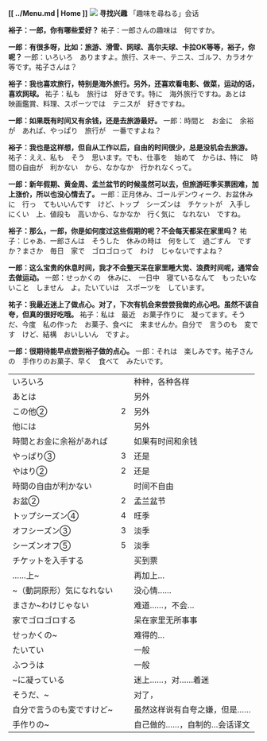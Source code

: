 **[[ ../Menu.md | Home ]]**
![](src/「趣味を尋ねる」的中日文)
**寻找兴趣**
「趣味を尋ねる」会话

**裕子：一郎，你有哪些爱好？**
祐子：一郎さんの趣味は　何ですか。

**一郎：有很多呀，比如：旅游、滑雪、网球、高尔夫球、卡拉OK等等，裕子，你呢？**
一郎：いろいろ　ありますよ。旅行、スキー、テニス、ゴルフ、カラオケ等です。祐子さんは？

**裕子：我也喜欢旅行，特别是海外旅行。另外，还喜欢看电影、做菜，运动的话，喜欢网球。**
祐子：私も　旅行は　好きです。特に　海外旅行ですね。あとは　映画鑑賞、料理、スポーツでは　テニスが　好きですね。

**一郎：如果既有时间又有余钱，还是去旅游最好。**
一郎：時間と　お金に　余裕が　あれば、やっぱり　旅行が　一番ですよね？

**裕子：我也是这样想，但自从工作以后，自由的时间很少，总是没机会去旅游。**
祐子：ええ、私も　そう　思います。でも、仕事を　始めて　からは、特に　時間の自由が　利かない　から、なかなか　行かれなくって。

**一郎：新年假期、黄金周、孟兰盆节的时候虽然可以去，但旅游旺季买票困难，加上涨价，所以也没心情去了。**
一郎：正月休み、ゴールデンウィーク、お盆休みに　行っ　てもいいんです　けど、トップ　シーズンは　チケットが　入手し　にくい　上、値段も　高いから、なかなか　行く気に　なれない　ですね。

**裕子：那么，一郎，你是如何度过这些假期的呢？不会每天都呆在家里吗？**
祐子：じゃあ、一郎さんは　そうした　休みの時は　何をして　過ごすん　ですか？まさか　毎日　家で　ゴロゴロって　わけ　じゃないですよね？

**一郎：这么宝贵的休息时间，我才不会整天呆在家里睡大觉、浪费时间呢，通常会去做运动。**
一郎：せっかくの　休みに、　一日中　寝ているなんて　もったいないこと　しません　よ。たいていは　スポーツを　しています。

**祐子：我最近迷上了做点心。对了，下次有机会来尝尝我做的点心吧。虽然不该自夸，但真的很好吃哦。**
祐子：私は　最近　お菓子作りに　凝ってます。そうだ、今度　私の作った　お菓子、食べに　来ませんか。自分で　言うのも　変です　けど、結構　おいしいん　ですよ。

**一郎：很期待能早点尝到裕子做的点心。**
一郎：それは　楽しみです。祐子さんの　手作りのお菓子、早く　食べて　みたいです。


|                           |     |                              |
| ------------------------- | --- | ---------------------------- |
| いろいろ                  |     | 种种，各种各样               |
| あとは                    |     | 另外                         |
| この他②                   | 2   | 另外                         |
| 他には                    |     | 另外                         |
| 時間とお金に余裕があれば  |     | 如果有时间和余钱             |
| やっぱり③                 | 3   | 还是                         |
| やはり②                   | 2   | 还是                         |
| 時間の自由が利かない      |     | 时间不自由                   |
| お盆②                     | 2   | 孟兰盆节                     |
| トップシーズン④           | 4   | 旺季                         |
| オフシーズン③             | 3   | 淡季                         |
| シーズンオフ⑤             | 5   | 淡季                         |
| チケットを入手する        |     | 买到票                       |
| ……上~                     |     | 再加上…                      |
| ~（動詞原形）気になれない |     | 没心情……                     |
| まさか~わけじゃない       |     | 难道……，不会…                |
| 家でゴロゴロする          |     | 呆在家里无所事事             |
| せっかくの~               |     | 难得的…                      |
| たいてい                  |     | 一般                         |
| ふつうは                  |     | 一般                         |
| ~に凝っている             |     | 迷上……，对……着迷             |
| そうだ、~                 |     | 对了，                       |
| 自分で言うのも変ですけど~ |     | 虽然这样说有自夸之嫌，但是…… |
| 手作りの~                 |     | 自己做的……，自制的…会话译文  |
